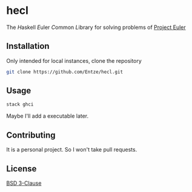 # hecl

The *H*askell *E*uler *C*ommon *L*ibrary for solving problems of [Project
Euler](https://projecteuler.net/)

## Installation

Only intended for local instances, clone the repository

```bash
git clone https://github.com/Entze/hecl.git
```

## Usage

```bash
stack ghci
```

Maybe I'll add a executable later.

## Contributing

It is a personal project. So I won't take pull requests.

## License
[BSD 3-Clause](https://choosealicense.com/licenses/bsd-3-clause/)
